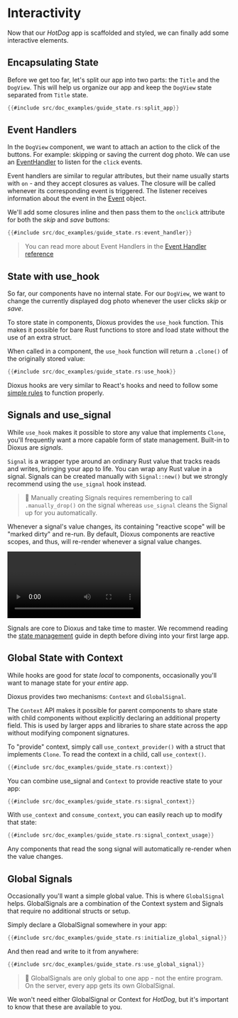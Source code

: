 # Interactivity

Now that our *HotDog* app is scaffolded and styled, we can finally add some interactive elements.

## Encapsulating State

Before we get too far, let's split our app into two parts: the `Title` and the `DogView`. This will help us organize our app and keep the `DogView` state separated from `Title` state.

```rust
{{#include src/doc_examples/guide_state.rs:split_app}}
```

## Event Handlers

In the `DogView` component, we want to attach an action to the click of the buttons. For example: skipping or saving the current dog photo. We can use an [EventHandler](../reference/event_handlers.md) to listen for the `click` events.

Event handlers are similar to regular attributes, but their name usually starts with `on` - and they accept closures as values. The closure will be called whenever its corresponding event is triggered. The listener receives information about the event in the [Event](https://docs.rs/dioxus/latest/dioxus/prelude/struct.Event.html) object.

We'll add some closures inline and then pass them to the `onclick` attribute for both the *skip* and *save* buttons:

```rust
{{#include src/doc_examples/guide_state.rs:event_handler}}
```

> You can read more about Event Handlers in the [Event Handler reference](../reference/event_handlers.md)

## State with use_hook

So far, our components have no internal state. For our `DogView`, we want to change the currently displayed dog photo whenever the user clicks *skip* or *save*.

To store state in components, Dioxus provides the `use_hook` function. This makes it possible for bare Rust functions to store and load state without the use of an extra struct.

When called in a component, the `use_hook` function will return a `.clone()` of the originally stored value:

```rust
{{#include src/doc_examples/guide_state.rs:use_hook}}
```

Dioxus hooks are very similar to React's hooks and need to follow some [simple rules](../guides/rules_of_hooks.md#the-rules-of-hooks) to function properly.

## Signals and use_signal

While `use_hook` makes it possible to store any value that implements `Clone`, you'll frequently want a more capable form of state management. Built-in to Dioxus are *signals*.

`Signal` is a wrapper type around an ordinary Rust value that tracks reads and writes, bringing your app to life. You can wrap any Rust value in a signal. Signals can be created manually with `Signal::new()` but we strongly recommend using the `use_signal` hook instead.

> 📣 Manually creating Signals requires remembering to call `.manually_drop()` on the signal whereas `use_signal` cleans the Signal up for you automatically.

Whenever a signal's value changes, its containing "reactive scope" will be "marked dirty" and re-run. By default, Dioxus components are reactive scopes, and thus, will re-render whenever a signal value changes.

![Basic Interactivity](/assets/06_docs/hotdog-interactivity.mp4)

Signals are core to Dioxus and take time to master. We recommend reading the [state management](../essentials/state/index.md) guide in depth before diving into your first large app.

## Global State with Context

While hooks are good for state *local* to components, occasionally you'll want to manage state for your *entire* app.

Dioxus provides two mechanisms: `Context` and `GlobalSignal`.

The `Context` API makes it possible for parent components to share state with child components without explicitly declaring an additional property field. This is used by larger apps and libraries to share state across the app without modifying component signatures.

To "provide" context, simply call `use_context_provider()` with a struct that implements `Clone`. To read the context in a child, call `use_context()`.

```rust
{{#include src/doc_examples/guide_state.rs:context}}
```

You can combine use_signal and `Context` to provide reactive state to your app:

```rust
{{#include src/doc_examples/guide_state.rs:signal_context}}
```

With `use_context` and `consume_context`, you can easily reach up to modify that state:

```rust
{{#include src/doc_examples/guide_state.rs:signal_context_usage}}
```

Any components that read the song signal will automatically re-render when the value changes.

## Global Signals

Occasionally you'll want a simple global value. This is where `GlobalSignal` helps. GlobalSignals are a combination of the Context system and Signals that require no additional structs or setup.

Simply declare a GlobalSignal somewhere in your app:

```rust
{{#include src/doc_examples/guide_state.rs:initialize_global_signal}}
```

And then read and write to it from anywhere:

```rust
{{#include src/doc_examples/guide_state.rs:use_global_signal}}
```

> 📣 GlobalSignals are only global to one app - not the entire program. On the server, every app gets its own GlobalSignal.

We won't need either GlobalSignal or Context for *HotDog*, but it's important to know that these are available to you.
